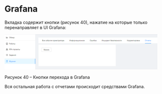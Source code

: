 # Grafana

Вкладка содержит кнопки (рисунок 40), нажатие на которые только перенаправляет в UI Grafana:

![](<../../.gitbook/assets/0 (4)>)

Рисунок 40 – Кнопки перехода в Grafana

Вся остальная работа с отчетами происходит средствами Grafana.
